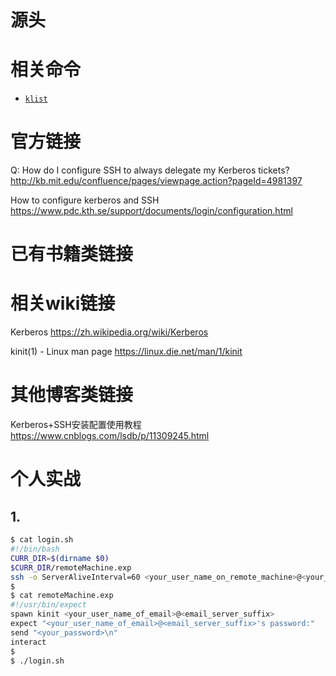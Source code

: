 
# 源头

# 相关命令
- [`klist`](https://docs.microsoft.com/en-us/windows-server/administration/windows-commands/klist)

# 官方链接

Q: How do I configure SSH to always delegate my Kerberos tickets? http://kb.mit.edu/confluence/pages/viewpage.action?pageId=4981397

How to configure kerberos and SSH https://www.pdc.kth.se/support/documents/login/configuration.html

# 已有书籍类链接

# 相关wiki链接

Kerberos https://zh.wikipedia.org/wiki/Kerberos

kinit(1) - Linux man page https://linux.die.net/man/1/kinit

# 其他博客类链接

Kerberos+SSH安装配置使用教程 https://www.cnblogs.com/lsdb/p/11309245.html

# 个人实战

## 1.

```sh
$ cat login.sh
#!/bin/bash
CURR_DIR=$(dirname $0)
$CURR_DIR/remoteMachine.exp
ssh -o ServerAliveInterval=60 <your_user_name_on_remote_machine>@<your_ip_or_host_name>
$ 
$ cat remoteMachine.exp
#!/usr/bin/expect
spawn kinit <your_user_name_of_email>@<email_server_suffix>
expect "<your_user_name_of_email>@<email_server_suffix>'s password:"
send "<your_password>\n"
interact
$ 
$ ./login.sh
```
